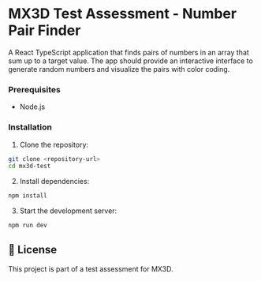 # MX3D Test Assessment - Number Pair Finder

A React TypeScript application that finds pairs of numbers in an array that sum up to a target value. The app should provide an interactive interface to generate random numbers and visualize the pairs with color coding.

### Prerequisites

- Node.js

### Installation

1. Clone the repository:
```bash
git clone <repository-url>
cd mx3d-test
```

2. Install dependencies:
```bash
npm install
```

3. Start the development server:
```bash
npm run dev
```

## 📄 License

This project is part of a test assessment for MX3D.